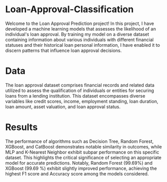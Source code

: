 # Loan-Approval-Classification
Welcome to the Loan Approval Prediction project! In this project, I have developed a machine learning models that assesses the likelihood of an individual's loan approval. By training my model on a diverse dataset containing information about various individuals with different financial statuses and their historical loan personal information, I have enabled it to discern patterns that influence loan approval decisions.
# Data
The loan approval dataset comprises financial records and related data utilized to assess the qualification of individuals or entities for securing loans from a lending institution. This dataset encompasses diverse variables like credit scores, income, employment standing, loan duration, loan amount, asset valuation, and loan approval status.
# Results
The performance of algorithms such as Decision Tree, Random Forest, XGBoost, and CatBoost demonstrates notable similarity in outcomes, while MLP and K-Nearest Neighbor exhibit subpar performance on this specific dataset. This highlights the critical significance of selecting an appropriate model for accurate predictions. Notably, Random Forest (99.69%) and XGBoost (99.69 %) exhibit slightly improved performance, achieving the highest F1 score and Accuracy score among the models considered.
